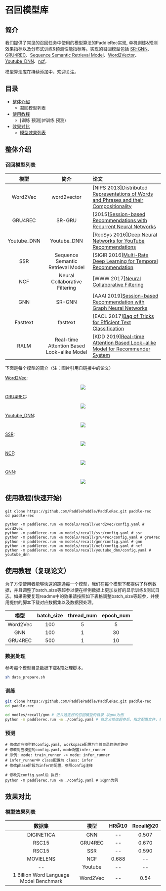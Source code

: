 # 召回模型库

## 简介
我们提供了常见的召回任务中使用的模型算法的PaddleRec实现, 单机训练&预测效果指标以及分布式训练&预测性能指标等。实现的召回模型包括 [SR-GNN](gnn)、[GRU4REC](gru4rec)、[Sequence Semantic Retrieval Model](ssr)、[Word2Vector](word2vec)、[Youtube_DNN](youtube_dnn)、[ncf](ncf)。

模型算法库在持续添加中，欢迎关注。

## 目录
* [整体介绍](#整体介绍)
    * [召回模型列表](#召回模型列表)
* [使用教程](#使用教程)
    * [训练 预测](#训练 预测)
* [效果对比](#效果对比)
    * [模型效果列表](#模型效果列表)

## 整体介绍
### 召回模型列表

|       模型        |       简介        |       论文        |
| :------------------: | :--------------------: | :--------- |
| Word2Vec | word2vector | [NIPS 2013][Distributed Representations of Words and Phrases and their Compositionality](https://papers.nips.cc/paper/5021-distributed-representations-of-words-and-phrases-and-their-compositionality.pdf) |
| GRU4REC | SR-GRU | [2015][Session-based Recommendations with Recurrent Neural Networks](https://arxiv.org/abs/1511.06939) |
| Youtube_DNN | Youtube_DNN | [RecSys 2016][Deep Neural Networks for YouTube Recommendations](https://static.googleusercontent.com/media/research.google.com/zh-CN//pubs/archive/45530.pdf) |
| SSR | Sequence Semantic Retrieval Model | [SIGIR 2016][Multi-Rate Deep Learning for Temporal Recommendation](http://sonyis.me/paperpdf/spr209-song_sigir16.pdf) |
| NCF | Neural Collaborative Filtering | [WWW 2017][Neural Collaborative Filtering](https://arxiv.org/pdf/1708.05031.pdf) |
| GNN | SR-GNN | [AAAI 2019][Session-based Recommendation with Graph Neural Networks](https://arxiv.org/abs/1811.00855) |
| Fasttext | fasttext | [EACL 2017][Bag of Tricks for Efficient Text Classification](https://www.aclweb.org/anthology/E17-2068.pdf)  |
| RALM | Real-time Attention Based Look-alike Model | [KDD 2019][Real-time Attention Based Look-alike Model for Recommender System](https://arxiv.org/pdf/1906.05022.pdf)  |

下面是每个模型的简介（注：图片引用自链接中的论文）

[Word2Vec](https://papers.nips.cc/paper/5021-distributed-representations-of-words-and-phrases-and-their-compositionality.pdf):
<p align="center">
<img align="center" src="../../doc/imgs/word2vec.png">
<p>

[GRU4REC](https://arxiv.org/abs/1511.06939):
<p align="center">
<img align="center" src="../../doc/imgs/gru4rec.png">
<p>

[Youtube_DNN](https://static.googleusercontent.com/media/research.google.com/zh-CN//pubs/archive/45530.pdf):
<p align="center">
<img align="center" src="../../doc/imgs/youtube_dnn.png">
<p>

[SSR](http://sonyis.me/paperpdf/spr209-song_sigir16.pdf):
<p align="center">
<img align="center" src="../../doc/imgs/ssr.png">
<p>

[NCF](https://arxiv.org/pdf/1708.05031.pdf):
<p align="center">
<img align="center" src="../../doc/imgs/ncf.png">
<p>

[GNN](https://arxiv.org/abs/1811.00855):
<p align="center">
<img align="center" src="../../doc/imgs/gnn.png">
<p>

## 使用教程(快速开始)
### 
```shell
git clone https://github.com/PaddlePaddle/PaddleRec.git paddle-rec
cd paddle-rec

python -m paddlerec.run -m models/recall/word2vec/config.yaml # word2vec
python -m paddlerec.run -m models/recall/ssr/config.yaml # ssr
python -m paddlerec.run -m models/recall/gru4rec/config.yaml # gru4rec
python -m paddlerec.run -m models/recall/gnn/config.yaml # gnn
python -m paddlerec.run -m models/recall/ncf/config.yaml # ncf
python -m paddlerec.run -m models/recall/youtube_dnn/config.yaml # youtube_dnn
```

## 使用教程（复现论文）
为了方便使用者能够快速的跑通每一个模型，我们在每个模型下都提供了样例数据，并且调整了batch_size等超参以便在样例数据上更加友好的显示训练&测试日志。如果需要复现readme中的效果请按照如下表格调整batch_size等超参，并使用提供的脚本下载对应数据集以及数据预处理。

| 模型	| batch_size | thread_num | epoch_num |
| :---: | :---: | :---: | :---: |
| Word2Vec | 100 | 5 | 5 |
| GNN | 100 | 1 | 30 |
| GRU4REC | 500	| 1	| 10 |

### 数据处理
参考每个模型目录数据下载&预处理脚本。
```bash
sh data_prepare.sh
```

### 训练
```bash
git clone https://github.com/PaddlePaddle/PaddleRec.git paddle-rec
cd paddle-rec

cd modles/recall/gnn # 进入选定好的召回模型的目录 以gnn为例
python -m paddlerec.run -m ./config.yaml # 自定义修改超参后，指定配置文件，使用自定义配置
```

### 预测
```
# 修改对应模型的config.yaml, workspace配置为当前目录的绝对路径
# 修改对应模型的config.yaml，mode配置infer_runner
# 示例: mode: train_runner -> mode: infer_runner
# infer_runner中 class配置为 class: infer
# 修改phase阶段为infer的配置，参照config注释

# 修改完config.yaml后 执行:
python -m paddlerec.run -m ./config.yaml # 以gnn为例
```

## 效果对比
### 模型效果列表

|       数据集        |       模型       |       HR@10        |       Recall@20       | 
| :------------------: | :--------------------: | :---------: |:---------: |
|       DIGINETICA     |       GNN       |       --        |       0.507       |
|       RSC15        |       GRU4REC       |       --        |       0.670          |
|       RSC15        |       SSR       |       --        |       0.590          |
|       MOVIELENS        |       NCF       |       0.688        |       --          |
|       --        |       Youtube       |       --        |       --          |
|       1 Billion Word Language Model Benchmark        |       Word2Vec       |       --         |       0.54          |
